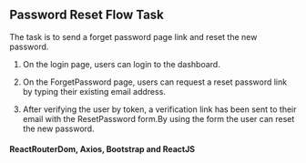 ## Password Reset Flow Task

The task is to send a forget password page link and reset the new password.

1. On the login page, users can login to the dashboard.

2. On the ForgetPassword page, users can request a reset password link by typing their existing email address.

3. After verifying the user by token, a verification link has been sent to their email with the ResetPassword form.By using the form the user can reset the new password.

#### ReactRouterDom, Axios, Bootstrap and ReactJS


